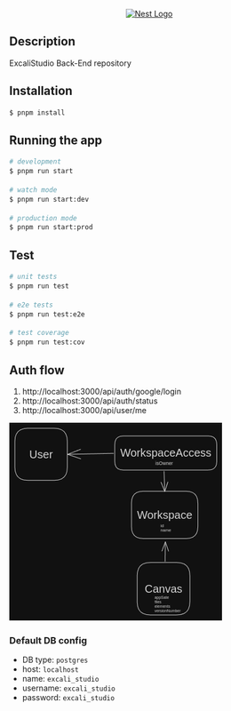 <p align="center">
  <a href="http://nestjs.com/" target="blank"><img src="https://github.com/Excali-Studio/excali-api/assets/8248700/e4b10290-3d53-4a14-995c-8f196e1643fc" width="200" alt="Nest Logo" /></a>
</p>

## Description

ExcaliStudio Back-End repository

## Installation

```bash
$ pnpm install
```

## Running the app

```bash
# development
$ pnpm run start

# watch mode
$ pnpm run start:dev

# production mode
$ pnpm run start:prod
```

## Test

```bash
# unit tests
$ pnpm run test

# e2e tests
$ pnpm run test:e2e

# test coverage
$ pnpm run test:cov
```

## Auth flow

1. http://localhost:3000/api/auth/google/login
2. http://localhost:3000/api/auth/status
3. http://localhost:3000/api/user/me


![Entities](docs_static/db_entities.png)


### Default DB config
* DB type: `postgres`
* host: `localhost`
* name: `excali_studio`
* username: `excali_studio`
* password: `excali_studio`

